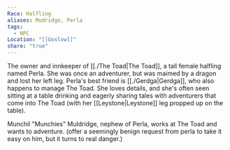```yaml
---
Race: Halfling
aliases: Mudridge, Perla
tags:
  - NPC
Location: "[[Goslow]]"
share: "true"
---
```

The owner and innkeeper of [[./The Toad|The Toad]], a tall female halfling named Perla. She was once an adventurer, but was maimed by a dragon and lost her left leg. Perla's best friend is [[./Gerdga|Gerdga]], who also happens to manage The Toad. She loves details, and she's often seen sitting at a table drinking and eagerly sharing tales with adventurers that come into The Toad (with her [[Leystone|Leystone]] leg propped up on the table).

Munchil "Munchies" Muldridge, nephew of Perla, works at The Toad and wants to adventure.
(offer a seemingly benign request from perla to take it easy on him, but it turns to real danger.)